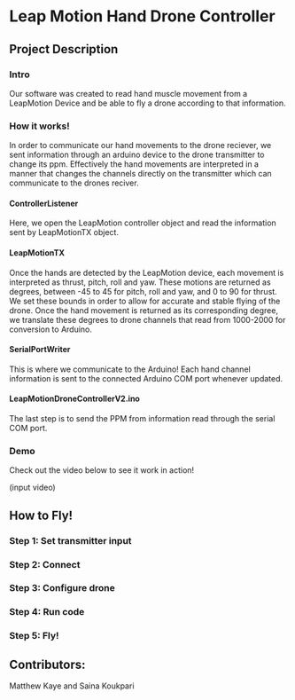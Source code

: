 # Leap Motion Hand Drone Controller

## Project Description

### Intro

Our software was created to read hand muscle movement from a LeapMotion Device and be able to fly a drone according to that information.

### How it works!

In order to communicate our hand movements to the drone reciever, we sent information through an arduino device to the drone transmitter to change its ppm. Effectively the hand movements are interpreted in a manner that changes the channels directly on the transmitter which can communicate to the drones reciver. 

#### ControllerListener

Here, we open the LeapMotion controller object and read the information sent by LeapMotionTX object.

#### LeapMotionTX

Once the hands are detected by the LeapMotion device, each movement is interpreted as thrust, pitch, roll and yaw. These motions are returned as degrees, between -45 to 45 for pitch, roll and yaw, and 0 to 90 for thrust. We set these bounds in order to allow for accurate and stable flying of the drone. Once the hand movement is returned as its corresponding degree, we translate these degrees to drone channels that read from 1000-2000 for conversion to Arduino.

#### SerialPortWriter

This is where we communicate to the Arduino! Each hand channel information is sent to the connected Arduino COM port whenever updated. 

#### LeapMotionDroneControllerV2.ino

The last step is to send the PPM from information read through the serial COM port. 

### Demo

Check out the video below to see it work in action!

(input video)

## How to Fly!

### Step 1: Set transmitter input

### Step 2: Connect 

### Step 3: Configure drone

### Step 4: Run code

### Step 5: Fly!

## Contributors:
Matthew Kaye and Saina Koukpari
